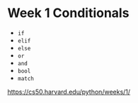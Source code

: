 # Week 1 Conditionals

-   `if`
-   `elif`
-   `else`
-   `or`
-   `and`
-   `bool`
-   `match`

https://cs50.harvard.edu/python/weeks/1/
